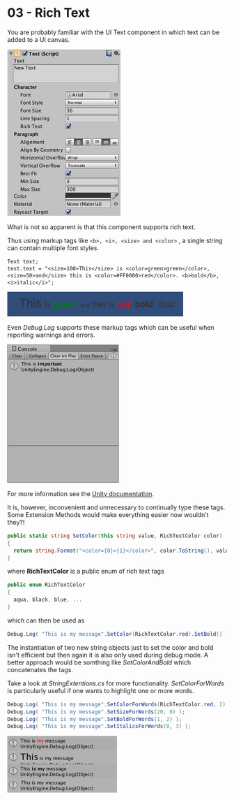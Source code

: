 # 03 - Rich Text

You are probably familiar with the UI Text component in which text can be added to a UI canvas.

![](images/richText1.png)

What is not so apparent is that this component supports rich text.

Thus using markup tags like  ``` <b>, <i>, <size> and <color> ``` , a single string can contain multiple font styles.

```
Text text;
text.text = "<size=100>This</size> is <color=green>green</color>, 
<size=50>and</size> this is <color=#FF0000>red</color>. <b>bold</b>, <i>italic</i>";
```

![](images/richText2.png)

Even *Debug.Log* supports these markup tags which can be useful when reporting warnings and errors.

![](images/richText3.png)

For more information see the [Unity documentation](https://docs.unity3d.com/Manual/StyledText.html).

It is, however, inconvenient and unnecessary to continually type these tags. Some Extension Methods would make everything easier now wouldn’t they?!

```C#
public static string SetColor(this string value, RichTextColor color)
{
  return string.Format("<color={0}>{1}</color>", color.ToString(), value);
}
```

where **RichTextColor** is a public enum of rich text tags

```C#
public enum RichTextColor
{
  aqua, black, blue, ...
}
```

which can then be used as

```C#
Debug.Log( "This is my message".SetColor(RichTextColor.red).SetBold() );
```

The instantiation of two new string objects just to set the color and bold isn't efficient but then again it is also only used during debug mode. A better approach would be somthing like *SetColorAndBold* which concatenates the tags. 

Take a look at *StringExtentions.cs* for more functionality. *SetColorForWords* is particularly useful if one wants to highlight one or more words.

```C#
Debug.Log( "This is my message".SetColorForWords(RichTextColor.red, 2) );
Debug.Log( "This is my message".SetSizeForWords(20, 0) );
Debug.Log( "This is my message".SetBoldForWords(1, 2) );
Debug.Log( "This is my message".SetItalicsForWords(0, 3) );
```

![](images/richText4.png)